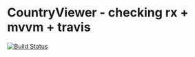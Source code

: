 # CountryViewer - checking rx + mvvm + travis
[![Build Status](https://travis-ci.org/KonradDawid/CountryViewer.svg?branch=master)](https://travis-ci.org/KonradDawid/CountryViewer)
